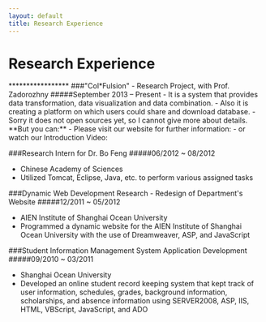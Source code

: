 ```yaml
---
layout: default
title: Research Experience
---
```


<h1> Research Experience </h1>
*****************
###"Col*Fulsion" - Research Project, with Prof. Zadorozhny 
#####September 2013 – Present
- It is a system that provides data transformation, data visualization and data combination.  
- Also it is creating a platform on which users could share and download database.
- Sorry it does not open sources yet, so I cannot give more about details.  
**But you can:**
- Please visit our website for further information:
<http://colfusion.exp.sis.pitt.edu/colfusion/wiki/index.php/Main_Page>
- or watch our Introduction Video:
<http://colfusion.exp.sis.pitt.edu/colfusion/wiki/images/4/4b/ColFusionFirst_h264_vlc_secondtry.ogg>


###Research Intern for Dr. Bo Feng
#####06/2012 ~ 08/2012  
- Chinese Academy of Sciences
- Utilized Tomcat, Eclipse, Java, etc. to perform various assigned tasks
 
 
###Dynamic Web Development Research - Redesign of Department's Website
#####12/2011 ~ 05/2012  
- AIEN Institute of Shanghai Ocean University
- Programmed a dynamic website for the AIEN Institute of Shanghai Ocean University with the use of Dreamweaver, ASP, and JavaScript
 
 
###Student Information Management System Application Development
#####09/2010 ~ 03/2011  
- Shanghai Ocean University
- Developed an online student record keeping system that kept track of user information, schedules, grades, background information, scholarships, and absence information using SERVER2008, ASP, IIS, HTML, VBScript, JavaScript, and ADO
  
 